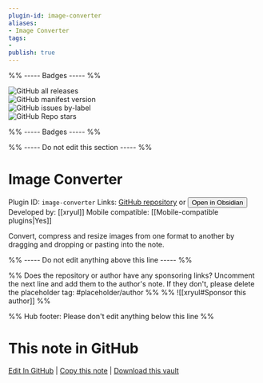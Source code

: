 ```yaml
---
plugin-id: image-converter
aliases:
- Image Converter
tags: 
- 
publish: true
---
```


%% ----- Badges ----- %%

![GitHub all releases](https://img.shields.io/github/downloads/xryul/obsidian-image-converter/total?color=573E7A&logo=github&style=for-the-badge)   
![GitHub manifest version](https://img.shields.io/github/manifest-json/v/xryul/obsidian-image-converter?color=573E7A&logo=github&style=for-the-badge)   
![GitHub issues by-label](https://img.shields.io/github/issues/xryul/obsidian-image-converter/help%20wanted?color=573E7A&logo=github&style=for-the-badge)   
![GitHub Repo stars](https://img.shields.io/github/stars/xryul/obsidian-image-converter?color=573E7A&logo=github&style=for-the-badge)

%% ----- Badges ----- %%

%% ----- Do not edit this section ----- %%

# Image Converter

Plugin ID: `image-converter`
Links: [GitHub repository](https://github.com/xryul/obsidian-image-converter) or [<button id=HH>Open in Obsidian</button>](obsidian://show-plugin?id=image-converter)
Developed by: [[xryul]]
Mobile compatible: [[Mobile-compatible plugins|Yes]]

Convert, compress and resize images from one format to another by dragging and dropping or pasting into the note.

%% ----- Do not edit anything above this line ----- %% 

%% Does the repository or author have any sponsoring links? Uncomment the next line and add them to the author's note. If they don't, please delete the placeholder tag: #placeholder/author %%
%% ![[xryul#Sponsor this author]] %%

%% Hub footer: Please don't edit anything below this line %%

# This note in GitHub

<span class="git-footer">[Edit In GitHub](https://github.dev/obsidian-community/obsidian-hub/blob/main/02%20-%20Community%20Expansions/02.05%20All%20Community%20Expansions/Plugins/image-converter.md "git-hub-edit-note") | [Copy this note](https://raw.githubusercontent.com/obsidian-community/obsidian-hub/main/02%20-%20Community%20Expansions/02.05%20All%20Community%20Expansions/Plugins/image-converter.md "git-hub-copy-note") | [Download this vault](https://github.com/obsidian-community/obsidian-hub/archive/refs/heads/main.zip "git-hub-download-vault") </span>
